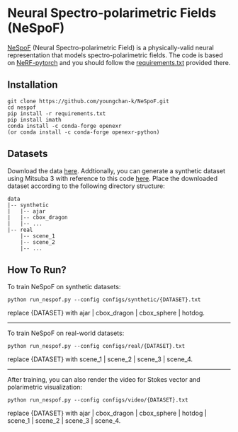 # Neural Spectro-polarimetric Fields (NeSpoF)
[NeSpoF](https://youngchan-k.github.io/nespof) (Neural Spectro-polarimetric Field) is a physically-valid neural representation that models spectro-polarimetric fields.
The code is based on [NeRF-pytorch](https://github.com/yenchenlin/nerf-pytorch) and you should follow the [requirements.txt](https://github.com/yenchenlin/nerf-pytorch/blob/master/requirements.txt) provided there.

## Installation
```
git clone https://github.com/youngchan-k/NeSpoF.git
cd nespof
pip install -r requirements.txt
pip install imath
conda install -c conda-forge openexr
(or conda install -c conda-forge openexr-python)
```

## Datasets
Download the data [here](http://cgdata.postech.ac.kr/sharing/LuzTZ1V71). Addtionally, you can generate a synthetic dataset using Mitsuba 3 with reference to this code [here](http://cgdata.postech.ac.kr/sharing/jwPpqmSqt). Place the downloaded dataset according to the following directory structure:

```
data
|-- synthetic
|   |-- ajar
|   |-- cbox_dragon
|   |-- ...
|-- real
    |-- scene_1
    |-- scene_2
    |-- ...
```


## How To Run?
To train NeSpoF on synthetic datasets:
```
python run_nespof.py --config configs/synthetic/{DATASET}.txt
```
replace {DATASET} with ajar | cbox_dragon | cbox_sphere | hotdog.

---

To train NeSpoF on real-world datasets:
```
python run_nespof.py --config configs/real/{DATASET}.txt
```
replace {DATASET} with scene_1 | scene_2 | scene_3 | scene_4.

---

After training, you can also render the video for Stokes vector and polarimetric visualization:
```
python run_nespof.py --config configs/video/{DATASET}.txt
```
replace {DATASET} with ajar | cbox_dragon | cbox_sphere | hotdog | scene_1 | scene_2 | scene_3 | scene_4.
